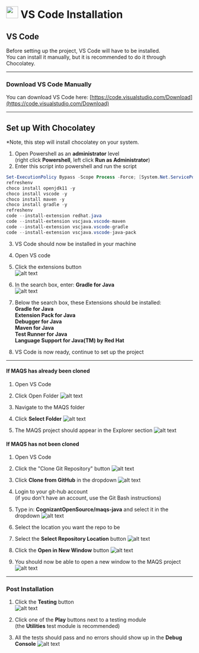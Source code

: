 # <img src="resources/MAQS.jpg" height="32" width="32"> VS Code Installation

## VS Code
Before setting up the project, VS Code will have to be installed.  
You can install it manually, but it is recommended to do it through Chocolatey.

---

### Download VS Code Manually
You can download VS Code here: [https://code.visualstudio.com/Download](https://code.visualstudio.com/Download)

---

## Set up With Chocolatey
*Note, this step will install chocolatey on your system.

1. Open Powershell as an **administrator** level  
   (right click **Powershell**, left click **Run as Administrator**)
2. Enter this script into powershell and run the script

```powershell
Set-ExecutionPolicy Bypass -Scope Process -Force; [System.Net.ServicePointManager]::SecurityProtocol = [System.Net.ServicePointManager]::SecurityProtocol -bor 3072; iex ((New-Object System.Net.WebClient).DownloadString('https://chocolatey.org/install.ps1'))
refreshenv
choco install openjdk11 -y
choco install vscode -y
choco install maven -y
choco install gradle -y
refreshenv
code --install-extension redhat.java
code --install-extension vscjava.vscode-maven
code --install-extension vscjava.vscode-gradle
code --install-extension vscjava.vscode-java-pack
```

3. VS Code should now be installed in your machine
4. Open VS code
5. Click the extensions button  
   ![alt text](../resources/installationImages/vsCode/ExtensionsButton.png)


6. In the search box, enter: **Gradle for Java**  
   ![alt text](../resources/installationImages/vsCode/ExtensionsSearchBox.png)


7. Below the search box, these Extensions should be installed:  
   **Gradle for Java**  
   **Extension Pack for Java**  
   **Debugger for Java**  
   **Maven for Java**  
   **Test Runner for Java**  
   **Language Support for Java(TM) by Red Hat**


8. VS Code is now ready, continue to set up the project

---

#### If MAQS has already been cloned
1. Open VS Code
2. Click Open Folder
   ![alt text](../resources/installationImages/vsCode/OpenFolder.png)


3. Navigate to the MAQS folder
4. Click **Select Folder**
   ![alt text](../resources/installationImages/vsCode/NavigateToMAQS.png)


6. The MAQS project should appear in the Explorer section
   ![alt text](../resources/installationImages/vsCode/ExplorerSection.png)

#### If MAQS has not been cloned
1. Open VS Code
2. Click the "Clone Git Repository" button
   ![alt text](../resources/installationImages/vsCode/OpenGitRepo.png)


3. Click **Clone from GitHub** in the dropdown
   ![alt text](../resources/installationImages/vsCode/CloneFromGitHub.png)


4. Login to your git-hub account  
   (if you don't have an account, use the Git Bash instructions)
5. Type in: **CognizantOpenSource/maqs-java** and select it in the dropdown
   ![alt text](../resources/installationImages/vsCode/GitHubMAQSLink.png)


6. Select the location you want the repo to be
7. Select the **Select Repository Location** button
   ![alt text](../resources/installationImages/vsCode/GitHubInstallationLocation.png)


8. Click the **Open in New Window** button
   ![alt text](../resources/installationImages/vsCode/OpenClonedRepo.png)


10. You should now be able to open a new window to the MAQS project
    ![alt text](../resources/installationImages/vsCode/ExplorerSection.png)

---

### Post Installation
1. Click the **Testing** button  
   ![alt text](../resources/installationImages/vsCode/TestingButton.png)


2. Click one of the **Play** buttons next to a testing module  
   (the **Utilities** test module is recommended)
3. All the tests should pass and no errors should show up in the **Debug Console**
   ![alt text](../resources/installationImages/vsCode/PassingTests.png)
